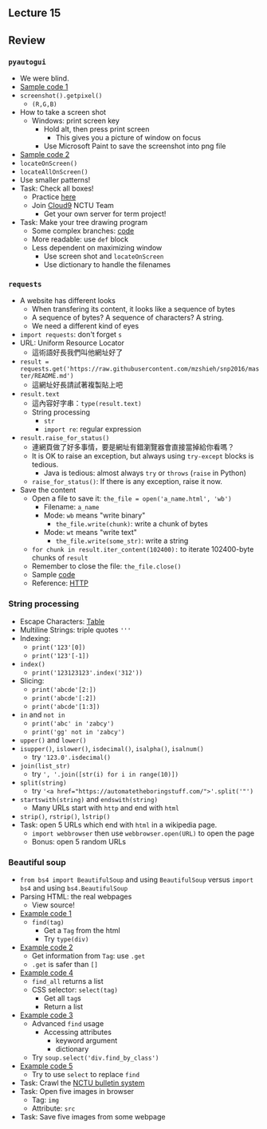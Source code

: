 ## Lecture 15

## Review

### `pyautogui`

+   We were blind.
+   [Sample code 1](../lec13/lec13-1.py)
+   `screenshot().getpixel()`
    +   `(R,G,B)`
+   How to take a screen shot
    +   Windows: print screen key
        +   Hold alt, then press print screen
            +   This gives you a picture of window on focus
        +   Use Microsoft Paint to save the screenshot into png file
+   [Sample code 2](../lec13/lec13-2.py)
+   `locateOnScreen()`
+   `locateAllOnScreen()`
+   Use smaller patterns!
+   Task: Check all boxes!
    +   Practice [here](https://goo.gl/forms/dr5mkE7Z9dKiJ3gI3)
    +   Join [Cloud9](https://c9.io/) NCTU Team
        +   Get your own server for term project!
+   Task: Make your tree drawing program
    +   Some complex branches: [code](../lec13/lec13-3.py)
    +   More readable: use `def` block
    +   Less dependent on maximizing window
        +   Use screen shot and `locateOnScreen`
        +   Use dictionary to handle the filenames

### `requests`

+   A website has different looks
    +   When transfering its content, it looks like a sequence of bytes
    +   A sequence of bytes? A sequence of characters? A string.
    +   We need a different kind of eyes
+   `import requests`: don't forget `s`
+   URL: Uniform Resource Locator
    +   這術語好長我們叫他網址好了
+   `result = requests.get('https://raw.githubusercontent.com/mzshieh/snp2016/master/README.md')`
    +   這網址好長請試著複製貼上吧
+   `result.text`
    +   這內容好字串：`type(result.text)`
    +   String processing
        +   `str`
        +   `import re`: regular expression
+   `result.raise_for_status()`
    +   連網頁做了好多事情，要是網址有錯瀏覽器會直接當掉給你看嗎？
    +   It is OK to raise an exception, but always using `try-except` blocks is tedious.
        +   Java is tedious: almost always `try` or `throws` (`raise` in Python)
    +   `raise_for_status()`: If there is any exception, raise it now.
+   Save the content
    +   Open a file to save it: `the_file = open('a_name.html', 'wb')`
        +   Filename: `a_name`
        +   Mode: `wb` means "write binary"
            +   `the_file.write(chunk)`: write a chunk of bytes
        +   Mode: `wt` means "write text"
            +   `the_file.write(some_str)`: write a string
    +   `for chunk in result.iter_content(102400):` to iterate 102400-byte chunks of `result`
    +   Remember to close the file: `the_file.close()`
    +   Sample [code](../lec14/lec14-1.py)
    +   Reference: [HTTP](https://chino.taipei/note-%E5%B8%B8%E8%A6%8B%E7%9A%84HTTP-Method%E7%9A%84%E4%B8%8D%E5%90%8C%E6%80%A7%E8%B3%AA%E5%88%86%E6%9E%90%EF%BC%9AGet-Post%E5%92%8C%E5%85%B6%E4%BB%964%E7%A8%AEMethod%E7%9A%84%E5%B7%AE%E5%88%A5/)

### String processing

+   Escape Characters: [Table](https://automatetheboringstuff.com/chapter6/#calibre_link-40)
+   Multiline Strings: triple quotes `'''`   
+   Indexing:
    +   `print('123'[0])`
    +   `print('123'[-1])`
+   `index()`
    +   `print('123123123'.index('312'))`
+   Slicing: 
    +   `print('abcde'[2:])`
    +   `print('abcde'[:2])`
    +   `print('abcde'[1:3])`
+   `in` and `not in`
    +   `print('abc' in 'zabcy')`
    +   `print('gg' not in 'zabcy')`
+   `upper()` and `lower()`
+   `isupper()`, `islower()`, `isdecimal()`, `isalpha()`, `isalnum()`
    +   try `'123.0'.isdecimal()`
+   `join(list_str)`
    +   try `', '.join([str(i) for i in range(10)])`
+   `split(string)`
    +   try `'<a href="https://automatetheboringstuff.com/">'.split('"')`
+   `startswith(string)` and `endswith(string)`
    +   Many URLs start with `http` and end with `html`
+   `strip()`, `rstrip()`, `lstrip()`
+   Task: open 5 URLs which end with `html` in a wikipedia page.
    +   `import webbrowser` then use `webbrowser.open(URL)` to open the page
    +   Bonus: open 5 random URLs

### Beautiful soup

+   `from bs4 import BeautifulSoup` and using `BeautifulSoup` versus `import bs4` and using `bs4.BeautifulSoup`
+   Parsing HTML: the real webpages
    +   View source!
+   [Example code 1](../crawler/example1.py)
    +   `find(tag)`
        +   Get a `Tag` from the html
        +   Try `type(div)`
+   [Example code 2](../crawler/example2.py)
    +   Get information from `Tag`: use `.get`
    +   `.get` is safer than `[]`
+   [Example code 4](../crawler/example4.py)
    +   `find_all` returns a list
    +   CSS selector: `select(tag)`
        +   Get all `tag`s
        +   Return a list
+   [Example code 3](../crawler/example3.py)
    +   Advanced `find` usage
        +   Accessing attributes
            +   keyword argument
            +   dictionary
    +   Try `soup.select('div.find_by_class')`
+   [Example code 5](../crawler/example5.py)
    +   Try to use `select` to replace `find`
+   Task: Crawl the [NCTU bulletin system](https://infonews.nctu.edu.tw)
+   Task: Open five images in browser
    +   Tag: `img`
    +   Attribute: `src`
+   Task: Save five images from some webpage